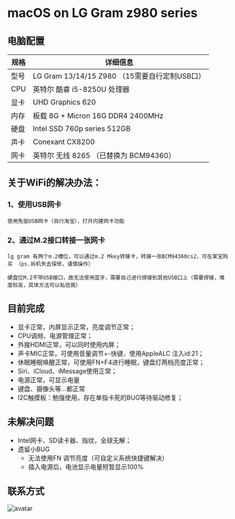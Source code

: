 # macOS on LG Gram z980 series

## 电脑配置
| 规格     |      详细信息                              |
| -------- | ---------------------------------------- |
| 型号     | LG Gram 13/14/15 Z980 （15需要自行定制USB口） |
| CPU     | 英特尔 酷睿 i5-8250U 处理器                   |
| 显卡     | UHD Graphics 620                           |
| 内存     | 板载 8G + Micron 16G DDR4 2400MHz           |
| 硬盘     | Intel SSD 760p series 512GB                |
| 声卡     | Conexant CX8200                            |
| 网卡     | 英特尔 无线 8265 （已替换为 BCM94360）         |


## 关于WiFi的解决办法：
### 1、使用USB网卡
    使用免驱USB网卡（自行淘宝），打开内建网卡功能
### 2、通过M.2接口转接一张网卡
    lg gram 有两个m.2槽位，可以通过m.2 Mkey转接卡，转接一张BCM94360cs2，可在某宝购买 （ps.拆机失去保修，谨慎操作）
    
    硬盘位M.2不带USB接口，故无法使用蓝牙，需要自己进行焊接到其他USB口上（需要焊接，难度较高，具体方法可以私信我）

## 目前完成
  - 显卡正常，内屏显示正常，亮度调节正常；
  - CPU调频、电源管理正常；
  - 外接HDMI正常，可以同时使用内屏；
  - 声卡MIC正常，可使用音量调节+-快键、使用AppleALC 注入id:21；
  - 休眠睡眠唤醒正常，可使用FN+F4进行睡眠，键盘灯两档亮度正常；
  - Siri、iCloud、iMessage使用正常；
  - 电源正常，可显示电量
  - 键盘、摄像头等...都正常
  - I2C触摸板：勉强使用，存在单指卡死的BUG等待驱动修复；


## 未解决问题
- Intel网卡、SD读卡器、指纹，全球无解；
- 遗留小BUG
  - 无法使用FN 调节亮度（可自定义系统快捷键解决）
  - 插入电源后，电池显示电量短暂显示100%

## 联系方式
![avatar](https://github.com/ShiningXu/LG-Gram-macOS/blob/master/WechatIMG4.jpeg)